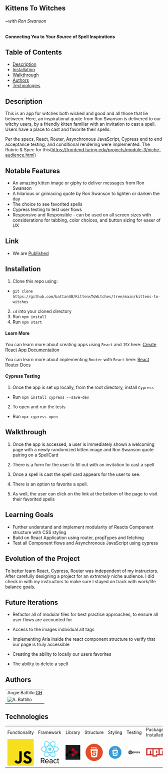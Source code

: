 ## Kittens To Witches
###### *~with Ron Swanson*
#### Connecting You to Your *Source* of Spell Inspirations


## Table of Contents
* [Description](#description)
* [Installation](#installation)
* [Walkthrough](#walkthrough)
* [Authors](#authors)
* [Technologies](#technologies)

## Description

This is an app for witches both wicked and good and all those that lie between.  Here, an inspirational quote from Ron Swanson is delivered to our witchy users, by a friendly kitten familiar with an invitation to cast a spell. Users have a place to cast and favorite their spells.

Per the specs, React, Router, Asynchronous JavaScript, Cypress end to end acceptance testing, and conditional rendering were implemented. The Rubric & Spec for this(https://frontend.turing.edu/projects/module-3/niche-audience.html)

## Notable Features

* An amazing kitten image or giphy to deliver messages from Ron Swanson
* A hilarious or grimacing quote by Ron Swanson to lighten or darken the day
* The choice to see favorited spells
* Cypress testing to test user flows
* Responsive and Responsible - can be used on all screen sizes with considerations for tabbing, color choices, and button sizing for easer of UX

## Link

* We are [Published](kittensToWitches.surge.sh)

## Installation

1. Clone this repo using:
  * `git clone`  `https://github.com/battan40/KittensToWitches/tree/main/kittens-to-witches`
2. `cd` into your cloned directory
3. Run `npm install`
4. Run `npm start`

#### Learn More

You can learn more about creating apps using `React` and `JSX` here: [Create React App Documentation](https://create-react-app.dev/docs/getting-started/)

You can learn more about implementing `Router` with `React` here: [React Router Docs](https://reactrouter.com/)


#### Cypress Testing

1. Once the app is set up locally, from the root directory, install `Cypress`
  * Run `npm install cypress --save-dev`
2. To open and run the tests
  * Run `npx cypress open`

## Walkthrough

1. Once the app is accessed, a user is immediately shown a welcoming page with a newly randomized kitten image and Ron Swanson quote pairing on a SpellCard

2. There is a form for the user to fill out with an invitation to cast a spell

3. Once a spell is cast the spell card appears for the user to see.

4. There is an option to favorite a spell.

5. As well, the user can click on the link at the bottom of the page to visit their favorited spells

## Learning Goals

* Further understand and implement modularity of Reacts Component structure with CSS styling
* Build on React Application using router, propTypes and fetching
* Test all Component flows and Asynchronous JavaScript using cypress

## Evolution of the Project

To better learn React, Cypress, Router was independent of my instructors. After carefully designing a project for an *extremely* niche audience. I did check in with my instructors to make sure I stayed on track with work/life balance goals.

## Future Iterations

* Refactor all of modular files for best practice approaches, to ensure all user flows are accounted for

* Access to the images individual alt tags

* Implementing Aria inside the react component structure to verify that our page is truly accessible

* Creating the ability to locally our users favorites

* The ability to delete a spell

## Authors

<table>
    <tr>
        <td> Angie Battillo <a href="https://github.com/battan40">GH</td>
    </tr>
    </tr>
        <td><img src="https://avatars.githubusercontent.com/u/58871312?v=4" alt="A. Battillo" width="125" height="auto" /></td>
    </tr>
</table>

## Technologies

<table>
    <tr>
        <td>Functionality</td>
        <td>Framework</td>
        <td>Library</td>
        <td>Structure</td>
        <td>Styling</td>
        <td>Testing</td>
        <td>Package Installation</td>
    </tr>
    </tr>
        <td><img src="./src/assets/js-icon.png" alt="javascript" width="100" height="auto" /></td>
        <td><img src="./src/assets/reactjs-logo.jpeg" alt="react" width="100" height="auto" /></td>
          <td><img src="./src/assets/router-icon.png" alt="router" width="100" height="auto" /></td>
        <td><img src="./src/assets/html-logo.png" alt="html" width="100" height="auto" /></td>
        <td><img src="./src/assets/css-logo.png" alt="css" width="100" height="auto" /></td>
        <td><img src="./src/assets/cypress-logo.jpeg" alt="cypress" width="100" height="auto" /></td>
        <td><img src="./src/assets/npm.png" alt="npm" width="100" height="auto" /></td>
    </tr>
</table>
